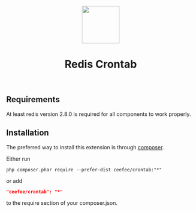 <p align="center">
    <a href="http://redis.io/" target="_blank" rel="external">
        <img src="http://download.redis.io/logocontest/82.png" height="100px">
    </a>
    <h1 align="center">Redis Crontab</h1>
    <br>
</p>

Requirements
------------

At least redis version 2.8.0 is required for all components to work properly.

Installation
------------

The preferred way to install this extension is through [composer](http://getcomposer.org/download/).

Either run

```
php composer.phar require --prefer-dist ceefee/crontab:"*"
```

or add

```json
"ceefee/crontab": "*"
```

to the require section of your composer.json.